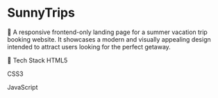 # SunnyTrips
🌴 A responsive frontend-only landing page for a summer vacation trip booking website. It showcases a modern and visually appealing design intended to attract users looking for the perfect getaway.


🔧 Tech Stack
HTML5

CSS3 

JavaScript
